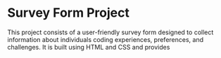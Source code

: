 
# Survey Form Project

This project consists of a user-friendly survey form designed to collect information about individuals
coding experiences, preferences, and challenges. It is built using HTML and CSS and provides
